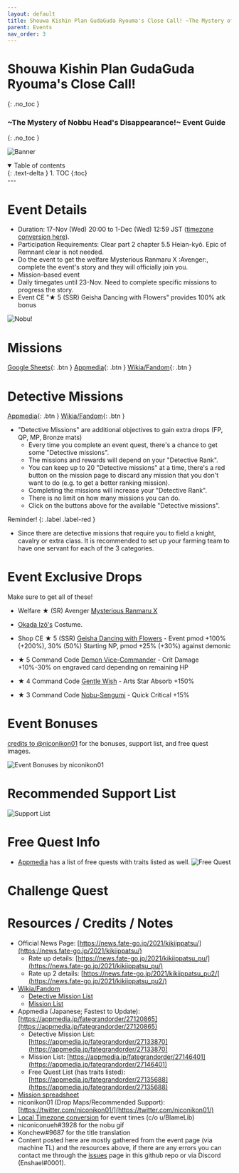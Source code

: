 ```yaml
---
layout: default
title: Shouwa Kishin Plan GudaGuda Ryouma's Close Call! ~The Mystery of Nobbu Head's Disappearance!~
parent: Events
nav_order: 3
---
```


# Shouwa Kishin Plan GudaGuda Ryouma's Close Call!
{: .no_toc }
### \~The Mystery of Nobbu Head's Disappearance!\~ Event Guide
{: .no_toc }

![Banner](https://news.fate-go.jp/wp-content/uploads/2021/kikiippatsu_full_worla/top_banner.png)

<details open markdown="block">
  <summary>
    Table of contents
  </summary>
  {: .text-delta }
1. TOC
{:toc}
</details>
---

# Event Details
- Duration: 17-Nov (Wed) 20:00 to 1-Dec (Wed) 12:59 JST ([timezone conversion here](https://www.tickcounter.com/countdown/2883167/gudaguda-6-ends-in)).
- Participation Requirements: Clear part 2 chapter 5.5 Heian-kyō. Epic of Remnant clear is not needed.
- Do the event to get the welfare Mysterious Ranmaru X :Avenger:, complete the event's story and they will officially join you.
- Mission-based event
- Daily timegates until 23-Nov. Need to complete specific missions to progress the story.
- Event CE "★ 5 (SSR) Geisha Dancing with Flowers" provides 100% atk bonus

![Nobu!](https://cdn.discordapp.com/attachments/825747387825389589/910419166241112094/nobudermissinghead.gif)

# Missions
[Google Sheets](https://docs.google.com/spreadsheets/d/e/2PACX-1vTWAdMUS_qkKIdwTimifCDvPatCfb0WJ5d9EBexxRiOed8Iavsf_4m4jAoo-mjLzrYgtBWaayuPVBQH/pubhtml){: .btn }
[Appmedia](https://appmedia.jp/fategrandorder/27146401){: .btn }
[Wikia/Fandom](https://fategrandorder.fandom.com/wiki/GUDAGUDA_Close_Call_2021/Mission){: .btn }

# Detective Missions
[Appmedia](https://appmedia.jp/fategrandorder/27133870){: .btn }
[Wikia/Fandom](https://fategrandorder.fandom.com/wiki/GUDAGUDA_Close_Call_2021/Detective_Mission){: .btn }

- "Detective Missions" are additional objectives to gain extra drops (FP, QP, MP, Bronze mats)
  - Every time you complete an event quest, there's a chance to get some "Detective missions". 
  - The missions and rewards will depend on your "Detective Rank".
  - You can keep up to 20 "Detective missions" at a time, there's a red button on the mission page to discard any mission that you don't want to do (e.g. to get a better ranking mission).
  - Completing the missions will increase your "Detective Rank".
  - There is no limit on how many missions you can do.
  - Click on the buttons above for the available "Detective missions".

Reminder!
{: .label .label-red }

  - Since there are detective missions that require you to field a knight, cavalry or extra class. It is recommended to set up your farming team to have one servant for each of the 3 categories.
  
# Event Exclusive Drops
Make sure to get all of these!

- Welfare ★ (SR) Avenger [Mysterious Ranmaru X](https://fategrandorder.fandom.com/wiki/Mysterious_Ranmaru_X)
- [Okada Izō's](https://fategrandorder.fandom.com/wiki/Okada_Iz%C5%8D) Costume.

- Shop CE ★ 5 (SSR) [Geisha Dancing with Flowers](https://fategrandorder.fandom.com/wiki/Geisha_Dancing_with_Flowers) - Event pmod +100% (+200%), 30% (50%) Starting NP, pmod +25% (+30%) against demonic 


- ★ 5 Command Code [Demon Vice-Commander](https://fategrandorder.fandom.com/wiki/Demon_Vice-Commander) - Crit Damage +10%-30% on engraved card depending on remaining HP
- ★ 4 Command Code [Gentle Wish](https://fategrandorder.fandom.com/wiki/Gentle_Wish) - Arts Star Absorb +150%
- ★ 3 Command Code [Nobu-Sengumi](https://fategrandorder.fandom.com/wiki/Nobu-Sengumi_(CC)) - Quick Critical +15%

# Event Bonuses
[credits to @niconikon01](https://twitter.com/niconikon01/status/1462727636510068742) for the bonuses, support list, and free quest images.

![Event Bonuses by niconikon01](https://images-ext-1.discordapp.net/external/3W4durde23NAv1yIjMa8fOpK4Ukl-e2IiyZ4NTSGATY/https/pbs.twimg.com/media/FEymm_BacAcCX4X.jpg%3Alarge?width=624&height=671)
# Recommended Support List
![Support List](https://images-ext-1.discordapp.net/external/sw_Q1dSDRTsTvE4xTQIyxKNsoI9BL2V5v0ggKpsWFCQ/https/pbs.twimg.com/media/FEymocpakAMaD9k.jpg%3Alarge)
# Free Quest Info
- [Appmedia](https://appmedia.jp/fategrandorder/27135688) has a list of free quests with traits listed as well.
![Free Quest](https://images-ext-2.discordapp.net/external/tki-bIWyqwj1FhLFX6Qi0RaW2uZnRER5XILf9chaiBQ/https/pbs.twimg.com/media/FEymOiaaIAATCan.jpg%3Alarge?width=755&height=671)

# Challenge Quest


# Resources / Credits / Notes

- Official News Page: [https://news.fate-go.jp/2021/kikiippatsu/](https://news.fate-go.jp/2021/kikiippatsu/)
  - Rate up details: [https://news.fate-go.jp/2021/kikiippatsu_pu/](https://news.fate-go.jp/2021/kikiippatsu_pu/)
  - Rate up 2 details: [https://news.fate-go.jp/2021/kikiippatsu_pu2/](https://news.fate-go.jp/2021/kikiippatsu_pu2/)
- [Wikia/Fandom](https://fategrandorder.fandom.com/wiki/GUDAGUDA_Close_Call_2021)
  - [Detective Mission List](https://fategrandorder.fandom.com/wiki/GUDAGUDA_Close_Call_2021/Detective_Mission)
  - [Mission List](https://fategrandorder.fandom.com/wiki/GUDAGUDA_Close_Call_2021/Mission)
- Appmedia (Japanese; Fastest to Update): [https://appmedia.jp/fategrandorder/27120865](https://appmedia.jp/fategrandorder/27120865)
  - Detective Mission List: [https://appmedia.jp/fategrandorder/27133870](https://appmedia.jp/fategrandorder/27133870)
  - Mission List: [https://appmedia.jp/fategrandorder/27146401](https://appmedia.jp/fategrandorder/27146401)
  - Free Quest List (has traits listed): [https://appmedia.jp/fategrandorder/27135688](https://appmedia.jp/fategrandorder/27135688)
- [Mission spreadsheet](https://docs.google.com/spreadsheets/d/e/2PACX-1vTWAdMUS_qkKIdwTimifCDvPatCfb0WJ5d9EBexxRiOed8Iavsf_4m4jAoo-mjLzrYgtBWaayuPVBQH/pubhtml)
- niconikon01 (Drop Maps/Recommended Support): [https://twitter.com/niconikon01/](https://twitter.com/niconikon01/)
- [Local Timezone conversion](https://www.tickcounter.com/countdown/2883167/gudaguda-6-ends-in) for event times (c/o u/BlameLib)
- niconiconueh#3928 for the nobu gif
- Konchew#9687 for the title translation
- Content posted here are mostly gathered from the event page (via machine TL) and the resources above, if there are any errors you can contact me through the [issues](https://github.com/enshael/fgo-guides/issues) page in this github repo or via Discord (Enshael#0001).